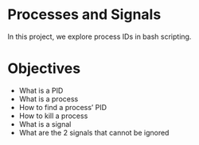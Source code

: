 # Processes and Signals
In this project, we explore process IDs in bash scripting.

# Objectives
- What is a PID
- What is a process
- How to find a process’ PID
- How to kill a process
- What is a signal
- What are the 2 signals that cannot be ignored
